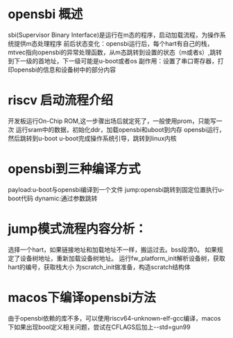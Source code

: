 # opensbi 概述
sbi(Supervisor Binary Interface)是运行在m态的程序，启动加载流程，为操作系统提供m态处理程序
前后状态变化：opensbi运行后，每个hart有自己的栈，mtvec指向opensbi的异常处理函数，从m态跳转到设置的状态（m或者s）,跳转到下一级的首地址，下一级可能是u-boot或者os
副作用：设置了串口寄存器，打印opensbi的信息和设备树中的部分内容

# riscv 启动流程介绍
开发板运行On-Chip ROM,这一步骤出场后就定死了，一般使用prom，只能写一次
运行sram中的数据，初始化ddr，加载opensbi和uboot到内存
opensbi运行，然后跳转到u-boot
u-boot完成操作系统引导，跳转到linux内核

# opensbi到三种编译方式
payload:u-boot与opensbi编译到一个文件
jump:opensbi跳转到固定位置执行u-boot代码
dynamic:通过参数跳转

# jump模式流程内容分析：
选择一个hart，如果链接地址和加载地址不一样，搬运过去。bss段清0。
如果规定了设备树地址，重新加载设备树地址。
运行fw_platform_init解析设备树，获取hart的编号，获取栈大小
为scratch_init做准备，构造scratch结构体


# macos下编译opensbi方法
由于opensbi依赖的库不多，可以使用riscv64-unknown-elf-gcc编译，macos下如果出现bool定义相关问题，尝试在CFLAGS后加上--std=gun99
